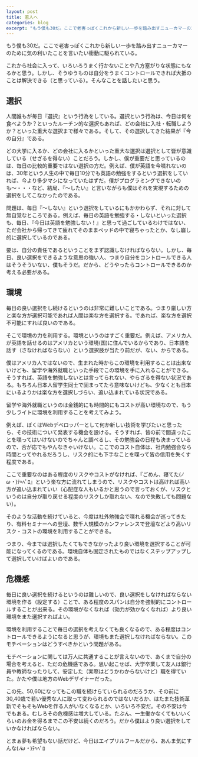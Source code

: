 ```yaml
---
layout: post
title: 若人へ
categories: blog
excerpt: "もう僕も30だ。ここで老害っぽくこれから新しい一歩を踏み出すニューカマーのために気の利いたことでも言いたい衝動に駆られている。"
---
```


もう僕も30だ。ここで老害っぽくこれから新しい一歩を踏み出すニューカマーのために気の利いたことを言いたい衝動に駆られている。

これから社会に入って、いろいろうまく行かないことや八方塞がりな状態にもなるかと思う。しかし、そうゆうものは自分をうまくコントロールできれば大抵のことは解決できる（と思っている）。そんなことを話したいと思う。

## 選択

人間誰もが毎日『選択』という行為をしている。選択という行為は、今日は何を食べようか？といったルーチン的な選択もあれば、どの会社に入社・転職しようか？といった重大な選択まで様々である。そして、その選択してきた結果が『今の自分』である。

どの大学に入るか、どの会社に入るかといった重大な選択は選択として皆が意識している（せざるを得ない）ことだろう。しかし、僕が重要だと思っているのは、毎日の比較的重要ではない選択の方だ。例えば、僕が英語を今喋れないのは、30年という人生の中で毎日10分でも英語の勉強をするという選択をしていれば、今より多少マシになっていたはずだ。僕がプログラミングできないのも〜・・・など、結局、『〜したい』と言いながらも僕はそれを実現するための選択をしてこなかったのである。

問題は、毎日『〜しない』という選択をしているにもかかわらず、それに対して無自覚なところである。例えば、毎日の英語を勉強する・しないといった選択も、毎日、『今日は英語を勉強しない！』と思って過ごしているわけではない、ただ会社から帰ってきて疲れてそのままベッドの中で寝ちゃったとか、なし崩し的に選択しているのである。

要は、自分の責任であるということをまず認識しなければならない。しかし、毎日、良い選択をできるような意思の強い人、つまり自分をコントロールできる人はそうそういない、僕もそうだ。だから、どうやったらコントロールできるのか考える必要がある。

## 環境

毎日の良い選択をし続けるというのは非常に難しいことである。つまり厳しい方と楽な方が選択可能であれば人間は楽な方を選択する。であれば、楽な方を選択不可能にすれば良いのである。

そこで環境の力を利用する。環境というのはすごく重要だ。例えば、アメリカ人が英語を話せるのはアメリカという環境(国)に住んでいるからであり、日本語を話す（さなければならない）という選択肢が当たり前だが、ない、からである。

僕はアメリカ人ではないので、生まれた時からこの環境を利用することは出来ないけども、留学や海外就職といった手段でこの環境を手に入れることができる。そうすれば、英語を勉強しないとは言ってられない、やらざるを得ない状況である。もちろん日本人留学生同士で固まってたら意味ないけども、少なくとも日本にいるよりかは楽な方を選択しづらい、追い込まれている状況である。

留学や海外就職というのは金銭的にも時間的にもコストが高い環境なので、もう少しライトに環境を利用することを考えてみよう。

例えば、ぼくはWebデベロッパーとして何か新しい技術を学びたいと思ったら、その技術について発表する機会を設ける。そうすれば、皆の前で間違ったことを喋ってはいけないのでちゃんと調べるし、その勉強会の日程も決まっているので、否が応でもやんなきゃいけない。ここでのコスト自体は、社内勉強会なら時間とってやれるだろうし、リスク的にも下手なことを喋って皆の信用を失くす程度である。

ここで重要なのはある程度のリスクやコストがなければ、『ごめん、寝てた(*ﾉω・*)ﾃﾍﾍﾟﾛ』という楽な方に流れてしまうので、リスクやコストは高ければ高い方が追い込まれていい（心配症な人もいるかと思うので言っておくが、リスクというのは自分が取り戻せる程度のリスクしか取れない、なので失敗しても問題ない）。

そのような活動を続けていると、今度は社外勉強会で喋れる機会が巡ってきたり、有料セミナーへの登壇、数千人規模のカンファレンスで登壇などより高いリスク・コストの環境を利用することができる。

つまり、今までは選択したくてもできなかったより良い環境を選択することが可能になってくるのである。環境自体も固定されたものではなくステップアップして選択していけばよいのである。

## 危機感

毎日に良い選択を続けるというのは難しいので、良い選択をしなければならない環境を作る（設定する）ことで、ある程度のスパンは自分を強制的にコントロールすることが出来る。その環境がなくなれば（効力が効かなくなれば）より良い環境をまた選択すればよい。

環境を利用することで毎日の選択を考えなくても良くなるので、ある程度はコントロールできるようになると思うが、環境もまた選択しなければならない。このモチベーションはどうすべきかという問題がある。

モチベーションに関しては万人に共通することが言えないので、あくまで自分の場合を考えると、ただの危機感である。思い起こせば、大学卒業して友人は銀行員や教師なったりして、安定した（実際はどうかわからないけど）職を得ていた。かたや僕は地方のWebデザイナーだった。

この先、50,60になってもこの職を続けらていられるのだろうか、その前に30,40歳で若い優秀な人に取って変わられるのではないだろか、はたまた技術革新でそもそもWebを作る人がいなくなるとか、いろいろ不安だ。その不安は今でもある。むしろその危機感は増大している。たぶん、一生働かなくてもいいくらいのお金を得るまでこの不安は続くのだろう。だから僕はより良い選択をしていかなければならない。

とまぁ夢も希望もない話だけど、今日はエイプリルフールだから、あんま気にすんな(*ﾉω・*)ﾃﾍﾍﾟﾛ
